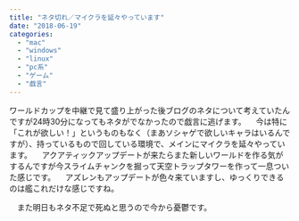 ```yaml
---
title: "ネタ切れ／マイクラを延々やっています"
date: "2018-06-19"
categories: 
  - "mac"
  - "windows"
  - "linux"
  - "pc系"
  - "ゲーム"
  - "戯言"
---
```


ワールドカップを中継で見て盛り上がった後ブログのネタについて考えていたんですが24時30分になってもネタがでなかったので戯言に逃げます。 　今は特に「これが欲しい！」というものもなく（まあソシャゲで欲しいキャラはいるんですが）、持っているもので回している環境で、メインにマイクラを延々やっています。 　アクアティックアップデートが来たらまた新しいワールドを作る気がするんですが今スライムチャンクを掘って天空トラップタワーを作って一息ついた感じです。 　アズレンもアップデートが色々来ていますし、ゆっくりできるのは艦これだけな感じですね。

　また明日もネタ不足で死ぬと思うので今から憂鬱です。
